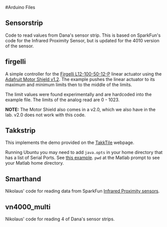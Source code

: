 #Arduino Files

## Sensorstrip

Code to read values from Dana's sensor strip. This is based on SparkFun's code for the Infrared Proximity Sensor, but is updated for the 4010 version of the sensor.

## firgelli

A simple controller for the [Firgelli L12-100-50-12-P](http://www.firgelli.com/products.php?id=41) linear actuator using the [Adafruit Motor Shield v1.2](https://www.adafruit.com/products/81). The example pushes the linear actuator to its maximum and minimum limits then to the middle of the limits.

The limit values were found experimentally and are hardcoded into the example file. The limits of the analog read are 0 - 1023.

**NOTE:** The Motor Shield also comes in a v2.0, which we also have in the lab. v2.0 does not work with this code.

## Takkstrip

This implements the demo provided on the [TakkTile](http://www.takktile.com) webpage.

Running Ubuntu you may need to add `java.opts` in your home directory that has a list of Serial Ports. See [this example](http://www.mathworks.com/matlabcentral/answers/25323-using-serial-to-connect-to-an-arduino). `pwd` at the Matlab prompt to see your Matlab home directory.

## Smarthand

Nikolaus' code for reading data from SparkFun [Infrared Proximity sensors](https://www.sparkfun.com/products/10901).

## vn4000_multi

Nikolaus' code for reading 4 of Dana's sensor strips.


